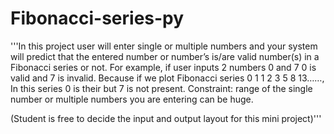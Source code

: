 # Fibonacci-series-py
'''In this project user will enter single or multiple numbers and your system will predict that the entered number or number’s
 is/are valid number(s) in a Fibonacci series or not.
For example, if user inputs 2 numbers
0 and 7
0 is valid and 7 is invalid.
Because if we plot Fibonacci series 0 1 1 2 3 5 8 13……, In this series 0 is their but 7 is not present.
Constraint: range of the single number or multiple numbers you are entering can be huge.

(Student is free to decide the input and output layout for this mini project)'''
